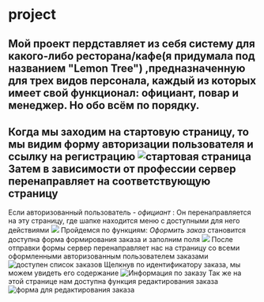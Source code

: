 # project
Мой проект пердставляет из себя систему для какого-либо ресторана/кафе(я придумала под названием "Lemon Tree") ,предназначенную для трех видов персонала, каждый из которых имеет свой функционал: официант, повар и менеджер.
Но обо всём по порядку.
------
Когда мы заходим на стартовую страницу, то мы видим форму авторизации пользователя и ссылку на регистрацию
![стартовая страница](http://s019.radikal.ru/i642/1706/65/012c0e2acab3.png)
Затем в зависимости от профессии сервер перенаправляет на соответствующую страницу
------
Если авторизованный пользователь - _официант_ :
Он перенаправляется на эту страницу, где  шапке находится меню с доступными для него действиями 
![ ](http://s011.radikal.ru/i318/1706/8c/896968f437ac.png)
Пройдемся по функциям:
*Оформить заказ* 
становится доступна форма формирования заказа и заполним поля
![](http://s11.radikal.ru/i183/1706/b5/db990f8a0a31.png)
После отправки формы сервер перенаправляет нас на страницу со всеми оформленными авторизованным пользователем заказами
![доступен список заказов](http://s008.radikal.ru/i304/1706/9d/68627168e718.png)
Щелкнув по идентификатору заказа, мы можем увидеть его содержание
![Информация по заказу](http://s019.radikal.ru/i611/1706/b3/7a0387a50829.png)
Так же на этой странице нам доступна функция редактирования заказа
![форма для редактирования заказа](http://s019.radikal.ru/i600/1706/76/eddb39e7c122.png)
